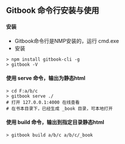 ## Gitbook 命令行安装与使用

#### 安装
* Gitbook命令行是NMP安装的，运行 cmd.exe
* 安装
```shell
> npm install gitbook-cli -g
> gitbook -V
```

#### 使用 serve 命令，输出为静态html
```shell
> cd F:a/b/c
> gitbook serve ./ 
# 打开 127.0.0.1:4000 在线查看
# 在书本目录下，已经生成 _book 目录，可本地打开
```

#### 使用 build 命令，输出到指定目录静态html
```shell
> gitbook build a/b/c a/b/c/_book
```
